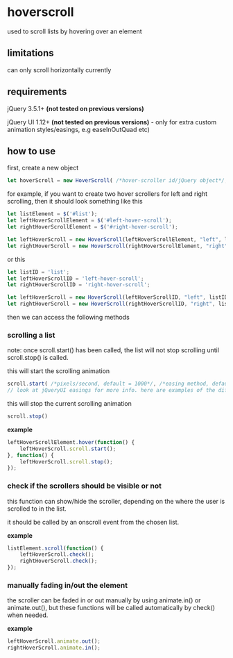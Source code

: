 # hoverscroll

used to scroll lists by hovering over an element

## limitations

can only scroll horizontally currently

## requirements
jQuery 3.5.1+ **(not tested on previous versions)**

jQuery UI 1.12+ **(not tested on previous versions)** - only for extra custom animation styles/easings, e.g easeInOutQuad etc)

## how to use
first, create a new object

```javascript
let hoverScroll = new HoverScroll( /*hover-scroller id/jQuery object*/, /*scroll direction*/, /*list id/jQuery object*/ );
```

for example, if you want to create two hover scrollers for left and right scrolling, then it should look something like this

```javascript
let listElement = $('#list');
let leftHoverScrollElement = $('#left-hover-scroll');
let rightHoverScrollElement = $('#right-hover-scroll');

let leftHoverScroll = new HoverScroll(leftHoverScrollElement, "left", listElement);
let rightHoverScroll = new HoverScroll(rightHoverScrollElement, "right", listElement);
```

or this

```javascript
let listID = 'list';
let leftHoverScrollID = 'left-hover-scroll';
let rightHoverScrollID = 'right-hover-scroll';

let leftHoverScroll = new HoverScroll(leftHoverScrollID, "left", listID);
let rightHoverScroll = new HoverScroll(rightHoverScrollID, "right", listID);
```

then we can access the following methods

### scrolling a list
note: once scroll.start() has been called, the list will not stop scrolling until scroll.stop() is called.

this will start the scrolling animation

```javascript
scroll.start( /*pixels/second, default = 1000*/, /*easing method, default="linear"*/ )
// look at jQueryUI easings for more info. here are examples of the different options: https://matthewlein.com/tools/jquery-easing
```

this will stop the current scrolling animation

```javascript
scroll.stop()
```

**example**

```javascript
leftHoverScrollElement.hover(function() {
	leftHoverScroll.scroll.start();
}, function() {
	leftHoverScroll.scroll.stop();
});
```

### check if the scrollers should be visible or not
this function can show/hide the scroller, depending on the where the user is scrolled to in the list.

it should be called by an onscroll event from the chosen list.

**example**

```javascript
listElement.scroll(function() {
	leftHoverScroll.check();
	rightHoverScroll.check();
});
```

### manually fading in/out the element
the scroller can be faded in or out manually by using animate.in() or animate.out(), but these functions will be called automatically by check() when needed.

**example**

```javascript
leftHoverScroll.animate.out();
rightHoverScroll.animate.in();
```
